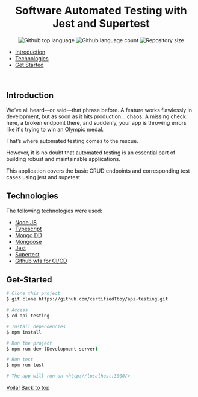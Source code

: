 <div align="center" id="top"> 
 
  &#xa0;

</div>

<h1 align="center">Software Automated Testing with Jest and Supertest </h1>

<p align="center">
  <img alt="Github top language" src="https://img.shields.io/github/languages/top/certifiedTboy/api-testing?color=56BEB8">

  <img alt="Github language count" src="https://img.shields.io/github/languages/count/certifiedTboy/api-testing?color=56BEB8">

  <img alt="Repository size" src="https://img.shields.io/github/repo-size/certifiedTboy/api-testing?color=56BEB8">

</p>

- [Introduction](#Introduction)
- [Technologies](#Technologies)
- [Get Started](#Get-Started)

<br>

## Introduction

We’ve all heard—or said—that phrase before. A feature works flawlessly in development, but as soon as it hits production... chaos. A missing check here, a broken endpoint there, and suddenly, your app is throwing errors like it's trying to win an Olympic medal.

That’s where automated testing comes to the rescue.

However, it is no doubt that automated testing is an essential part of building robust and maintainable applications.

This application covers the basic CRUD endpoints and corresponding test cases using jest and supetest

## Technologies

The following technologies were used:

- [Node JS](#)
- [Typescript](#)
- [Mongo DD](#)
- [Mongoose](#)
- [Jest](#)
- [Supertest](#)
- [Github wfa for CI/CD](#)

## Get-Started

```bash
# Clone this project
$ git clone https://github.com/certifiedTboy/api-testing.git

# Access
$ cd api-testing

# Install dependencies
$ npm install

# Run the project
$ npm run dev (Development server)

# Run test
$ npm run test

# The app will run on <http://localhost:3000/>
```

<a href="">Voila!</a> <a href="#top">Back to top</a>
